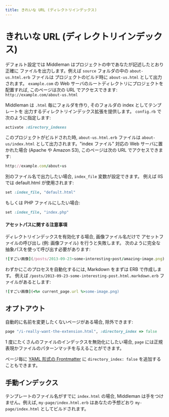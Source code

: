 ```yaml
---
title: きれいな URL (ディレクトリインデックス)
---
```


# きれいな URL (ディレクトリインデックス)

デフォルト設定では Middleman はプロジェクトの中であなたが記述したとおり正確に
ファイルを出力します。例えば `source` フォルダの中の `about-us.html.erb` ファイルは
プロジェクトのビルド時に `about-us.html` として出力されます。
`example.com` の Web サーバのルートディレクトリにプロジェクトを配置すれば,
このページは次の URL でアクセスできます: `http://example.com/about-us.html`

Middleman は `.html` 毎にフォルダを作り, そのフォルダの index としてテンプレートを
出力するディレクトリインデックス拡張を提供します。
`config.rb` で次のように指定します:

```ruby
activate :directory_indexes
```

このプロジェクトがビルドされた時,  `about-us.html.erb` ファイルは
`about-us/index.html` として出力されます。"index ファイル" 対応の Web サーバに置かれた場合
(Apache や Amazon S3), このページは次の URL でアクセスできます:

```ruby
http://example.com/about-us
```

別のファイル名で出力したい場合, `index_file` 変数が設定できます。
例えば IIS では default.html が使用されます:

```ruby
set :index_file, "default.html"
```

もしくは PHP ファイルにしたい場合:

```ruby
set :index_file, "index.php"
```

#### アセットパスに関する注意事項

ディレクトリインデックスを有効化する場合, 画像ファイル名だけで
アセットファイルの呼び出し (例: 画像ファイル) を行うと失敗します。
次のように完全な抽象パスを使って呼び出す必要があります:

```ruby
![すごい画像](/posts/2013-09-23-some-interesting-post/amazing-image.png)
```

わずかにこのプロセスを自動化するには, Markdown をまずは ERB で作成します。
例えば `/posts/2013-09-23-some-interesting-post.html.markdown.erb` ファイルがあるとします:

```ruby
![すごい画像](<%= current_page.url %>some-image.png)
```

## オプトアウト

自動的に名前を変更したくないページがある場合, 除外できます:

```ruby
page "/i-really-want-the-extension.html", :directory_index => false
```

1 度にたくさんのファイルのインデックスを無効化にしたい場合, `page` には正規表現かファイルのパターンマッチを与えることができます。

ページ毎に [YAML 形式の Frontmatter](/jp/basics/frontmatter/) に
`directory_index: false` を追加することもできます。

## 手動インデックス

テンプレートのファイル名がすでに `index.html` の場合,
Middleman は手をつけません。例えば, `my-page/index.html.erb` はあなたの予想どおり
`my-page/index.html` としてビルドされます。
